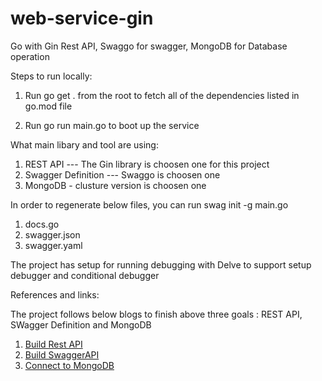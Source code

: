 # web-service-gin
Go with Gin Rest API, Swaggo for swagger,  MongoDB for Database operation


Steps to run locally:

  1. Run go get . from the root to fetch all of the dependencies listed in go.mod file

  2. Run go run main.go to boot up the service

What main libary and tool are using:

  1. REST API --- The Gin library is choosen one for this project
  2. Swagger Definition --- Swaggo is choosen one
  3. MongoDB - clusture version is choosen one

In order to regenerate below files,  you can run swag init -g main.go
   1. docs.go
   2. swagger.json
   3. swagger.yaml
   
The project has setup for running debugging with Delve to support setup debugger and conditional debugger   

References and links:

   The project follows below blogs to finish above three goals : REST API, SWagger Definition and MongoDB
   
   1. [Build Rest API](https://go.dev/doc/tutorial/web-service-gin)
   1. [Build SwaggerAPI ](https://www.soberkoder.com/swagger-go-api-swaggo/)
   1. [Connect to MongoDB](https://dev.to/hackmamba/build-a-rest-api-with-golang-and-mongodb-gin-gonic-version-269m)
